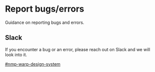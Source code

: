 # Report bugs/errors
Guidance on reporting bugs and errors.

## Slack
If you encounter a bug or an error, please reach out on Slack and we will look into it. 

[#nmp-warp-design-system](https://sch-chat.slack.com/archives/C04P0GYTHPV)